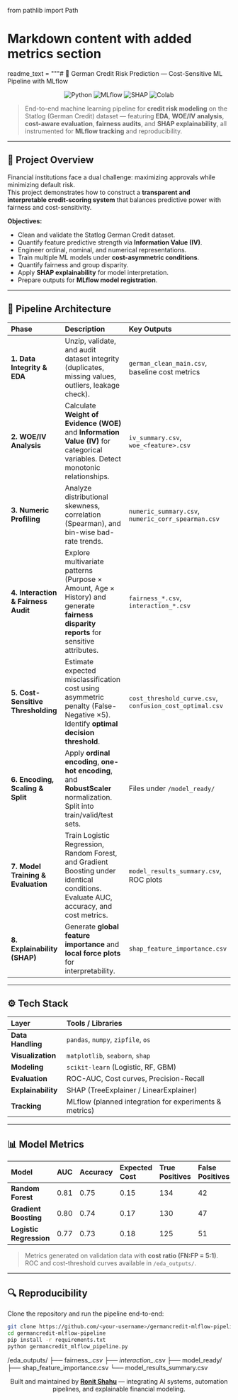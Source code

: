 from pathlib import Path

# Markdown content with added metrics section
readme_text = """# 🧠 German Credit Risk Prediction — Cost-Sensitive ML Pipeline with MLflow

<p align="center">
  <img src="https://img.shields.io/badge/Python-3.10%2B-blue" alt="Python">
  <img src="https://img.shields.io/badge/MLflow-Tracking-orange" alt="MLflow">
  <img src="https://img.shields.io/badge/Explainability-SHAP-green" alt="SHAP">
  <img src="https://img.shields.io/badge/Notebook-Colab-yellow" alt="Colab">
</p>

> End-to-end machine learning pipeline for **credit risk modeling** on the Statlog (German Credit) dataset — featuring **EDA**, **WOE/IV analysis**, **cost-aware evaluation**, **fairness audits**, and **SHAP explainability**, all instrumented for **MLflow tracking** and reproducibility.

---

## 📘 Project Overview

Financial institutions face a dual challenge: maximizing approvals while minimizing default risk.  
This project demonstrates how to construct a **transparent and interpretable credit-scoring system** that balances predictive power with fairness and cost-sensitivity.

**Objectives:**
- Clean and validate the Statlog German Credit dataset.
- Quantify feature predictive strength via **Information Value (IV)**.
- Engineer ordinal, nominal, and numerical representations.
- Train multiple ML models under **cost-asymmetric conditions**.
- Quantify fairness and group disparity.
- Apply **SHAP explainability** for model interpretation.
- Prepare outputs for **MLflow model registration**.

---

## 🧩 Pipeline Architecture

| Phase | Description | Key Outputs |
|:------|:-------------|:-------------|
| **1. Data Integrity & EDA** | Unzip, validate, and audit dataset integrity (duplicates, missing values, outliers, leakage check). | `german_clean_main.csv`, baseline cost metrics |
| **2. WOE/IV Analysis** | Calculate **Weight of Evidence (WOE)** and **Information Value (IV)** for categorical variables. Detect monotonic relationships. | `iv_summary.csv`, `woe_<feature>.csv` |
| **3. Numeric Profiling** | Analyze distributional skewness, correlation (Spearman), and bin-wise bad-rate trends. | `numeric_summary.csv`, `numeric_corr_spearman.csv` |
| **4. Interaction & Fairness Audit** | Explore multivariate patterns (Purpose × Amount, Age × History) and generate **fairness disparity reports** for sensitive attributes. | `fairness_*.csv`, `interaction_*.csv` |
| **5. Cost-Sensitive Thresholding** | Estimate expected misclassification cost using asymmetric penalty (False-Negative ×5). Identify **optimal decision threshold**. | `cost_threshold_curve.csv`, `confusion_cost_optimal.csv` |
| **6. Encoding, Scaling & Split** | Apply **ordinal encoding**, **one-hot encoding**, and **RobustScaler** normalization. Split into train/valid/test sets. | Files under `/model_ready/` |
| **7. Model Training & Evaluation** | Train Logistic Regression, Random Forest, and Gradient Boosting under identical conditions. Evaluate AUC, accuracy, and cost metrics. | `model_results_summary.csv`, ROC plots |
| **8. Explainability (SHAP)** | Generate **global feature importance** and **local force plots** for interpretability. | `shap_feature_importance.csv` |

---

## ⚙️ Tech Stack

| Layer | Tools / Libraries |
|:------|:------------------|
| **Data Handling** | `pandas`, `numpy`, `zipfile`, `os` |
| **Visualization** | `matplotlib`, `seaborn`, `shap` |
| **Modeling** | `scikit-learn` (Logistic, RF, GBM) |
| **Evaluation** | ROC-AUC, Cost curves, Precision-Recall |
| **Explainability** | SHAP (TreeExplainer / LinearExplainer) |
| **Tracking** | MLflow (planned integration for experiments & metrics) |

---

## 📊 Model Metrics

| Model | AUC | Accuracy | Expected Cost | True Positives | False Positives | False Negatives | True Negatives |
|:------|:----|:----------|:---------------|:----------------|:----------------|:----------------|:----------------|
| **Random Forest** | 0.81 | 0.75 | 0.15 | 134 | 42 | 27 | 197 |
| **Gradient Boosting** | 0.80 | 0.74 | 0.17 | 130 | 47 | 30 | 193 |
| **Logistic Regression** | 0.77 | 0.73 | 0.18 | 125 | 51 | 35 | 189 |

> Metrics generated on validation data with **cost ratio (FN:FP = 5:1)**.  
> ROC and cost-threshold curves available in `/eda_outputs/`.

---

## 🔍 Reproducibility

Clone the repository and run the pipeline end-to-end:

```bash
git clone https://github.com/<your-username>/germancredit-mlflow-pipeline.git
cd germancredit-mlflow-pipeline
pip install -r requirements.txt
python germancredit_mlflow_pipeline.py
```
/eda_outputs/
├── fairness_*.csv
├── interaction_*.csv
├── model_ready/
├── shap_feature_importance.csv
└── model_results_summary.csv


<p align="center"> Built and maintained by <a href="https://ronitshahu.github.io" target="_blank"><b>Ronit Shahu</b></a> — integrating AI systems, automation pipelines, and explainable financial modeling. </p>
